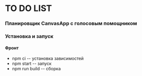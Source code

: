 # TO DO LIST 

### Планировщик CanvasApp с голосовым помощником

### Установка и запуск

#### Фронт
* npm ci -- установка зависимостей
* npm start -- запуск
* npm run build -- сборка
